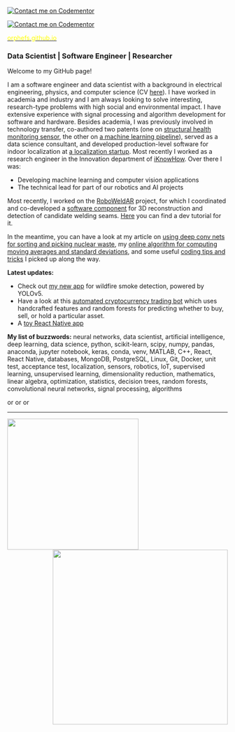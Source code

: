 [![Contact me on Codementor](https://www.codementor.io/m-badges/okypris/im-a-cm-b.svg)](https://www.codementor.io/@okypris?refer=badge)

[![Contact me on Codementor](https://www.codementor.io/m-badges/okypris/book-session.svg)](https://www.codementor.io/@okypris?refer=badge)

[<span style="color:yellow">orphefs.github.io</span>](https://orphefs.github.io/)

### Data Scientist | Software Engineer | Researcher

<p>

Welcome to my GitHub page! 

I am a software engineer and data scientist with a background in electrical engineering, physics, and computer science (CV [here](https://github.com/orphefs/orphefs.github.io/blob/master/static/data/Resume_Orfeas_Kypris_2021.pdf)). I have worked in academia and industry and I am always looking to solve interesting, research-type problems with high social and environmental impact. I have extensive experience with signal processing and algorithm development for software and hardware. Besides academia, I was previously involved in technology transfer, co-authored two patents (one on [structural health monitoring sensor](https://patentimages.storage.googleapis.com/7c/3a/5f/4f78dd9c0a3a68/WO2018060700A1.pdf), the other on [a machine learning pipeline](https://patentimages.storage.googleapis.com/fc/1b/bf/da720bffe3d8d7/AU2019371068A1.pdf)), served as a data science consultant, and developed production-level software for indoor localization at [a localization startup](https://navenio.com/). Most recently I worked as a research engineer in the Innovation department of [iKnowHow](https://www.iknowhow.com/). Over there I was:

- Developing machine learning and computer vision applications
- The technical lead for part of our robotics and AI projects

Most recently, I worked on the [RoboWeldAR](https://www.youtube.com/channel/UCDXILnzQH0797RFclKYmcVQ) project, for which I coordinated and co-developed a [software component](https://github.com/ikh-innovation/roboweldar-rose-ap) for 3D reconstruction and detection of candidate welding seams. [Here](https://www.youtube.com/watch?v=zPShBs7qK9s) you can find a dev tutorial for it.
  
In the meantime, you can have a look at my article on [using deep conv nets for sorting and picking nuclear waste](https://orphefs.medium.com/detecting-and-sorting-nuclear-waste-using-deep-convolutional-neural-networks-3ada9b402363), my [online algorithm for computing moving averages and standard deviations](https://github.com/orphefs/rolling_statistics/blob/master/Rolling_Mean_and_Variance_of_a_Time_Series.pdf), and some useful [coding tips and tricks](https://github.com/orphefs/notes) I picked up along the way.

</p>

<p>
  <b>Latest updates:</b>
  
- Check out [my new app](https://share.streamlit.io/firegaze-ai/prototype/main/streamlit_app/streamlit_app.py) for wildfire smoke detection, powered by YOLOv5. 
- Have a look at this [automated cryptocurrency trading bot](https://github.com/orphefs/cryptotrader) which uses handcrafted features and random forests for predicting whether to buy, sell, or hold a particular asset.
- A [toy React Native app](https://github.com/orphefs/mood-recording-app)
  
</p>
<b>My list of buzzwords:</b>
neural networks, data scientist, artificial intelligence, deep learning, data science, python, scikit-learn, scipy, numpy, pandas, anaconda, jupyter notebook, keras, conda, venv, MATLAB, C++, React, React Native, databases, MongoDB, PostgreSQL, Linux, Git, Docker, unit test, acceptance test, localization, sensors, robotics, IoT, supervised learning, unsupervised learning, dimensionality reduction, mathematics, linear algebra, optimization, statistics, decision trees, random forests, convolutional neural networks, signal processing, algorithms
<p>

  
</p>


<div>
<a href="https://www.linkedin.com/in/kypris/">
  <img align="left" alt="orphefs's LinkedIn Profile" width="15px" src="https://cdn.jsdelivr.net/npm/simple-icons@v3/icons/linkedin.svg" />
</a>
<a href="https://github.com/orphefs">
  <img align="left" alt="orphefs's Github" width="15px" src="https://cdn.jsdelivr.net/npm/simple-icons@v3/icons/github.svg" />
</a>

<a href="https://scholar.google.com/citations?user=bldiMQwAAAAJ&hl=en">
  <img align="left" alt="orphefs's Google Scholar Page" width="15px" src="https://cdn.jsdelivr.net/npm/simple-icons@3.2.0/icons/googlescholar.svg" />
</a>

</div>

<br/>
<hr/>

 [<img align="left" width="300" src="https://github-readme-stats.vercel.app/api/top-langs/?username=orphefs&langs_count=8&theme=dark&count_private=true&hide=jupyter%20notebook"/>](https://github.com/orphefs/)

 [<img align="right" width="400" src="https://github-readme-stats.vercel.app/api?username=orphefs&show_icons=true&include_all_commits=true&count_private=true&theme=dark"/>](https://github.com/orphefs/)


